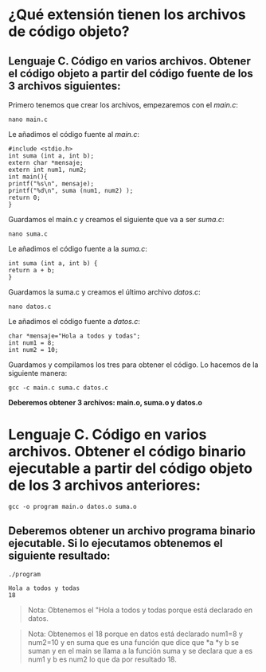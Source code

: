# ¿Qué extensión tienen los archivos de código objeto?

## Lenguaje C. Código en varios archivos. Obtener el código objeto a partir del código fuente de los 3 archivos siguientes:

Primero tenemos que crear los archivos, empezaremos con el *main.c*:
~~~~
nano main.c
~~~~
Le añadimos el código fuente al *main.c*:
~~~~
#include <stdio.h>
int suma (int a, int b);
extern char *mensaje;
extern int num1, num2;
int main(){
printf("%s\n", mensaje);
printf("%d\n", suma (num1, num2) );
return 0;
}
~~~~
Guardamos el main.c y creamos el siguiente que va a ser *suma.c*:
~~~~
nano suma.c
~~~~
Le añadimos el código fuente a la *suma.c*:
~~~~
int suma (int a, int b) {
return a + b;
}
~~~~
Guardamos la suma.c y creamos el último archivo *datos.c*:
~~~~
nano datos.c
~~~~
Le añadimos el código fuente a *datos.c*:
~~~~
char *mensaje="Hola a todos y todas";
int num1 = 8;
int num2 = 10;
~~~~
Guardamos y compilamos los tres para obtener el código.
Lo hacemos de la siguiente manera:
~~~~
gcc -c main.c suma.c datos.c
~~~~
**Deberemos obtener 3 archivos: main.o, suma.o y datos.o**

# Lenguaje C. Código en varios archivos. Obtener el código binario ejecutable a partir del código objeto de los 3 archivos anteriores:
~~~~
gcc -o program main.o datos.o suma.o
~~~~

## Deberemos obtener un archivo programa binario ejecutable. Si lo ejecutamos obtenemos el siguiente resultado:
~~~~
./program
~~~~
~~~~
Hola a todos y todas
18
~~~~

> Nota: Obtenemos el "Hola a todos y todas porque está declarado en datos.

> Nota: Obtenemos el 18 porque en datos está declarado num1=8 y num2=10 y en suma que es una función que dice que *a *y b se suman y en el main se llama a la función suma y se declara que a es num1 y b es num2 lo que da por resultado 18.
